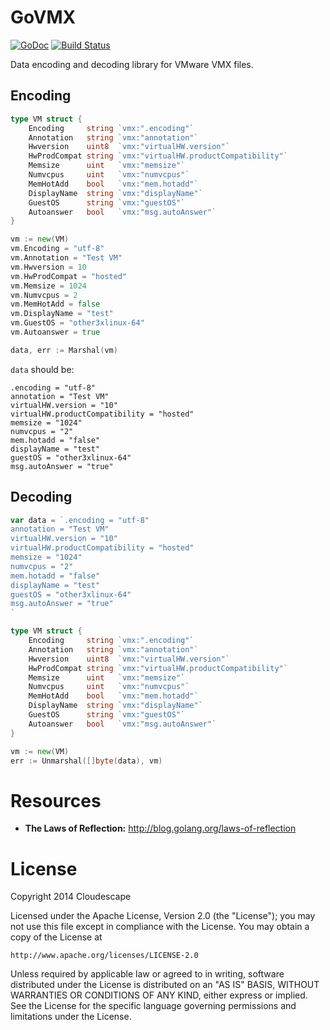 # GoVMX
[![GoDoc](https://godoc.org/github.com/cloudescape/govmx?status.svg)](https://godoc.org/github.com/cloudescape/govmx)
[![Build Status](https://travis-ci.org/cloudescape/govmx.svg?branch=master)](https://travis-ci.org/cloudescape/govmx)

Data encoding and decoding library for VMware VMX files.


## Encoding

```go
type VM struct {
	Encoding     string `vmx:".encoding"`
	Annotation   string `vmx:"annotation"`
	Hwversion    uint8  `vmx:"virtualHW.version"`
	HwProdCompat string `vmx:"virtualHW.productCompatibility"`
	Memsize      uint   `vmx:"memsize"`
	Numvcpus     uint   `vmx:"numvcpus"`
	MemHotAdd    bool   `vmx:"mem.hotadd"`
	DisplayName  string `vmx:"displayName"`
	GuestOS      string `vmx:"guestOS"`
	Autoanswer   bool   `vmx:"msg.autoAnswer"`
}

vm := new(VM)
vm.Encoding = "utf-8"
vm.Annotation = "Test VM"
vm.Hwversion = 10
vm.HwProdCompat = "hosted"
vm.Memsize = 1024
vm.Numvcpus = 2
vm.MemHotAdd = false
vm.DisplayName = "test"
vm.GuestOS = "other3xlinux-64"
vm.Autoanswer = true

data, err := Marshal(vm)
```

`data` should be: 

```
.encoding = "utf-8"
annotation = "Test VM"
virtualHW.version = "10"
virtualHW.productCompatibility = "hosted"
memsize = "1024"
numvcpus = "2"
mem.hotadd = "false"
displayName = "test"
guestOS = "other3xlinux-64"
msg.autoAnswer = "true"
```

## Decoding

```go
var data = `.encoding = "utf-8"
annotation = "Test VM"
virtualHW.version = "10"
virtualHW.productCompatibility = "hosted"
memsize = "1024"
numvcpus = "2"
mem.hotadd = "false"
displayName = "test"
guestOS = "other3xlinux-64"
msg.autoAnswer = "true"
`

type VM struct {
	Encoding     string `vmx:".encoding"`
	Annotation   string `vmx:"annotation"`
	Hwversion    uint8  `vmx:"virtualHW.version"`
	HwProdCompat string `vmx:"virtualHW.productCompatibility"`
	Memsize      uint   `vmx:"memsize"`
	Numvcpus     uint   `vmx:"numvcpus"`
	MemHotAdd    bool   `vmx:"mem.hotadd"`
	DisplayName  string `vmx:"displayName"`
	GuestOS      string `vmx:"guestOS"`
	Autoanswer   bool   `vmx:"msg.autoAnswer"`
}

vm := new(VM)
err := Unmarshal([]byte(data), vm)
```

# Resources
* **The Laws of Reflection:** http://blog.golang.org/laws-of-reflection

# License
Copyright 2014 Cloudescape

Licensed under the Apache License, Version 2.0 (the "License");
you may not use this file except in compliance with the License.
You may obtain a copy of the License at

    http://www.apache.org/licenses/LICENSE-2.0

Unless required by applicable law or agreed to in writing, software
distributed under the License is distributed on an "AS IS" BASIS,
WITHOUT WARRANTIES OR CONDITIONS OF ANY KIND, either express or implied.
See the License for the specific language governing permissions and
limitations under the License.
